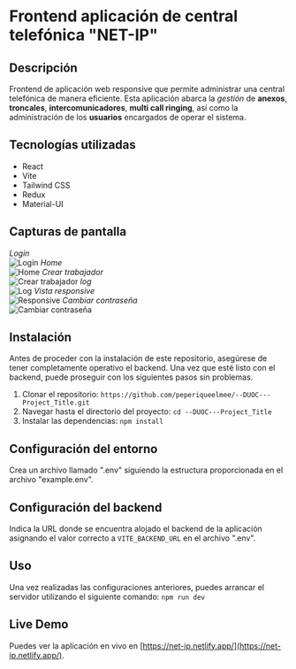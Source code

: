 # Frontend aplicación de central telefónica "NET-IP"

## Descripción

Frontend de aplicación web responsive que permite administrar una central telefónica de manera eficiente. Esta aplicación abarca la *gestión* de **anexos**, **troncales**, **intercomunicadores**, **multi call ringing**, así como la administración de los **usuarios** encargados de operar el sistema.

## Tecnologías utilizadas

- React
- Vite
- Tailwind CSS
- Redux
- Material-UI

## Capturas de pantalla
*Login*  
![Login](./src/assets/SS/login.jpg)
*Home*  
![Home](./src/assets/SS/Home-Anexos.jpg)
*Crear trabajador*  
![Crear trabajador](./src/assets/SS/Home-Crear-Trabajador.jpg)
*log*  
![Log](./src/assets/SS/home-Log.jpg)
*Vista responsive*  
![Responsive](./src/assets/SS/Responsive.jpg)
*Cambiar contraseña*  
![Cambiar contraseña](./src/assets/SS/Cambiar-contrasena.jpg)

## Instalación
Antes de proceder con la instalación de este repositorio, asegúrese de tener completamente operativo el backend. Una vez que esté listo con el backend, puede proseguir con los siguientes pasos sin problemas.

1. Clonar el repositorio: `https://github.com/peperiqueelmee/--DUOC---Project_Title.git`
2. Navegar hasta el directorio del proyecto: `cd --DUOC---Project_Title`
3. Instalar las dependencias: `npm install`

## Configuración del entorno

Crea un archivo llamado ".env" siguiendo la estructura proporcionada en el archivo "example.env".

## Configuración del backend

Indica la URL donde se encuentra alojado el backend de la aplicación asignando el valor correcto a `VITE_BACKEND_URL` en el archivo ".env".

## Uso

Una vez realizadas las configuraciones anteriores, puedes arrancar el servidor utilizando el siguiente comando:
`npm run dev`

## Live Demo
Puedes ver la aplicación en vivo en [https://net-ip.netlify.app/](https://net-ip.netlify.app/).